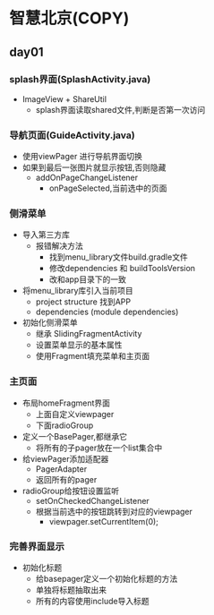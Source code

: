 # 智慧北京(COPY)

## day01

### splash界面(SplashActivity.java)
- ImageView + ShareUtil
  - splash界面读取shared文件,判断是否第一次访问

### 导航页面(GuideActivity.java)
- 使用viewPager 进行导航界面切换
- 如果到最后一张图片就显示按钮,否则隐藏
  - addOnPageChangeListener
    - onPageSelected,当前选中的页面

### 侧滑菜单
- 导入第三方库
  - 报错解决方法
    - 找到menu_library文件build.gradle文件
    - 修改dependencies 和 buildToolsVersion
    - 改和app目录下的一致
 - 将menu_library库引入当前项目
   - project structure 找到APP
   - dependencies (module dependencies)
 - 初始化侧滑菜单
   - 继承 SlidingFragmentActivity
   - 设置菜单显示的基本属性
   - 使用Fragment填充菜单和主页面

### 主页面
  - 布局homeFragment界面
    - 上面自定义viewpager
    - 下面radioGroup
   - 定义一个BasePager,都继承它
     - 将所有的子pager放在一个list集合中
   - 给viewPager添加适配器
      - PagerAdapter
      - 返回所有的pager
  - radioGroup给按钮设置监听
    - setOnCheckedChangeListener
    - 根据当前选中的按钮跳转到对应的viewpager
      - viewpager.setCurrentItem(0);
### 完善界面显示
  - 初始化标题
    - 给basepager定义一个初始化标题的方法
    - 单独将标题抽取出来
    - 所有的内容使用include导入标题
